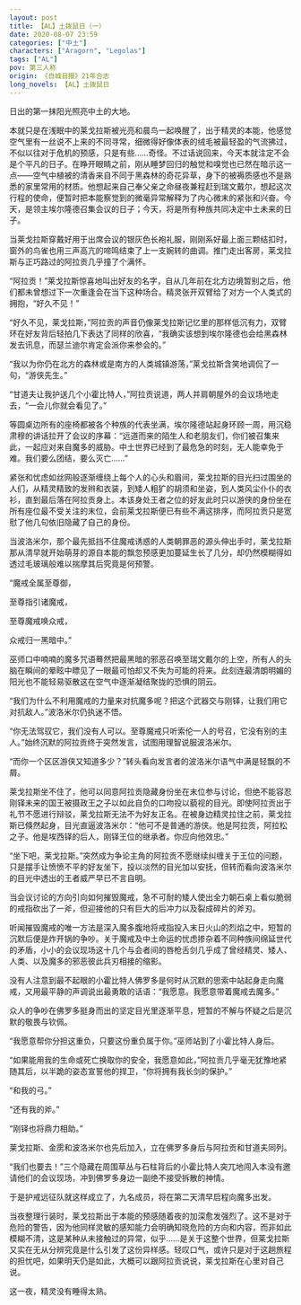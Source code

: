 ```yaml
---
layout: post
title: 【AL】土拨鼠日（一）
date: 2020-08-07 23:59
categories: ["中土"]
characters: ["Aragorn", "Legolas"]
tags: ["AL"]
pov: 第三人称
origin: 《白城日报》21年合志
long_novels: 【AL】土拨鼠日
---
```


日出的第一抹阳光照亮中土的大地。

本就只是在浅眠中的莱戈拉斯被光亮和晨鸟一起唤醒了，出于精灵的本能，他感觉空气里有一丝说不上来的不同寻常，细微得好像体表的绒毛被最轻盈的气流拂过，不似以往对于危机的预感，只是有些……奇怪。不过话说回来，今天本就注定不会是个平凡的日子。在睁开眼睛之前，刚从睡梦回归的触觉和嗅觉也已然在暗示这一点——空气中植被的清香来自不同于黑森林的奇花异草，身下的被褥质感也不是熟悉的家里常用的材质。他想起来自己奉父亲之命昼夜兼程赶到瑞文戴尔，想起这次行程的使命，便暂时把本能察觉到的微毫异常解释为了内心微末的紧张和兴奋。今天，是领主埃尔隆德召集会议的日子；今天，将是所有种族共同决定中土未来的日子。

当莱戈拉斯穿戴好用于出席会议的银灰色长袍礼服，刚刚系好最上面三颗结扣时，窗外的鸟雀也用三声高亢的啼鸣结束了上一支婉转的曲调。推门走出客房，莱戈拉斯与正巧路过的阿拉贡几乎撞了个满怀。

“阿拉贡！”莱戈拉斯惊喜地叫出好友的名字，自从几年前在北方边境暂别之后，他们都未曾想过下一次重逢会在当下这种场合。精灵张开双臂给了对方一个人类式的拥抱，“好久不见！”

“好久不见，莱戈拉斯，”阿拉贡的声音仍像莱戈拉斯记忆里的那样低沉有力，双臂环在好友背后轻拍几下表达了同样的欣喜，“我确实该想到埃尔隆德也会给黑森林发去讯息，而瑟兰迪尔肯定会派你来参会的。”

“我以为你仍在北方的森林或是南方的人类城镇游荡，”莱戈拉斯含笑地调侃了一句，“游侠先生。”

“甘道夫让我护送几个小霍比特人，”阿拉贡说道，两人并肩朝屋外的会议场地走去，“一会儿你就会看见了。”

等圆桌边所有的座椅都被各个种族的代表坐满，埃尔隆德站起身环顾一周，用沉稳肃穆的讲话拉开了会议的序幕：“远道而来的陌生人和老朋友们，你们被召集来此，一起应对来自魔多的威胁。中土世界已经到了最危急的时刻，无人能幸免于难。我们要么团结，要么灭亡……”

紧张和忧虑如丝网般逐渐缠绕上每个人的心头和眉间，莱戈拉斯的目光扫过围坐的人们，从精灵精致的发辫和衣装，到矮人粗犷的胡须和坐姿，到人类风尘仆仆的衣衫，直到最后落在阿拉贡身上。本该身处王者之位的好友此时只以游侠的身份坐在所有座位最不受关注的末位，会前莱戈拉斯便已有些不满这排序，而阿拉贡只是宽慰了他几句依旧隐藏了自己的身份。

当波洛米尔，那个最先抵挡不住魔戒诱惑的人类朝罪恶的源头伸出手时，莱戈拉斯那从清早就开始萌芽的源自本能的飘忽预感更加蔓延生长了几分，却仍然模糊得如透过毛玻璃般难以揣摩其后究竟是何预警。

“魔戒全属至尊御，

至尊指引诸魔戒，

至尊魔戒唤众戒，

众戒归一黑暗中。”

巫师口中喃喃的魔多咒语蓦然把最黑暗的邪恶召唤至瑞文戴尔的上空，所有人的头脑在瞬间的晕眩中瞟见了一眼最可怕却又不失为可能的将来。此刻连最清朗明媚的阳光也不能轻易驱散这在空气中逐渐凝结聚拢的恐惧的阴云。

“我们为什么不利用魔戒的力量来对抗魔多呢？把这个武器交与刚铎，让我们用它对抗敌人。”波洛米尔仍执迷不悟。

“你无法驾驭它，我们没有人可以。至尊魔戒只听索伦一人的号召，它没有别的主人。”始终沉默的阿拉贡终于突然发言，试图用理智说服波洛米尔。

“而你一个区区游侠又知道多少？”转头看向发言者的波洛米尔语气中满是轻飘的不屑。

莱戈拉斯坐不住了，他可以同意阿拉贡隐藏身份坐在末位参与讨论，但绝不能容忍刚铎未来的国王被摄政王之子以如此自负的口吻投以藐视的目光。即使阿拉贡出于礼节不愿进行辩驳，莱戈拉斯无法不为好友正名。在被身边精灵拉住之前，莱戈拉斯已倏然起身，目光直逼波洛米尔：“他可不是普通的游侠。他是阿拉贡，阿拉松之子。他是埃西铎的后人，刚铎王位的继承者。你应向他效忠。”

“坐下吧，莱戈拉斯。”突然成为争论主角的阿拉贡不愿继续纠缠关于王位的问题，只是摆手让愤愤不平的好友坐下，投以淡然的目光加以安抚，但转而看向波洛米尔的目光中透出的王者威严早已不言自明。

当会议讨论的方向引向如何摧毁魔戒，急不可耐的矮人使出全力朝石桌上看似脆弱的戒指砍出了一斧，但迎接他的只有巨大的后冲力以及裂成碎片的斧刃。

听闻摧毁魔戒的唯一方法是深入魔多腹地将戒指投入末日火山的烈焰之中，短暂的沉默后便是炸开锅的争吵。关于魔戒及中土命运的忧虑掺杂着不同种族间绵延世代的矛盾，小小的会议现场这十几个与会者间的唇枪舌剑几乎成了曾经精灵、矮人、人类、以及魔多的邪恶彼此兵刃相接的缩影。

没有人注意到最不起眼的小霍比特人佛罗多是何时从沉默的思索中站起身走向魔戒，又用最平静的声调说出最勇敢的话语：“我愿意。我愿意带着魔戒去魔多。”

众人的争吵在佛罗多挺身而出的坚定目光里逐渐平息，短暂的不解与怀疑之后是沉默的敬畏与钦佩。

“我愿意帮你分担这重负，只要这份重负属于你。”巫师站到了小霍比特人身后。

“如果能用我的生命或死亡换取你的安全，我愿意如此，”阿拉贡几乎毫无犹豫地紧随其后，以半跪的姿态宣誓他的捍卫，“你将拥有我长剑的保护。”

“和我的弓。”

“还有我的斧。”

“刚铎也将鼎力相助。”

莱戈拉斯、金雳和波洛米尔也先后加入，立在佛罗多身后与阿拉贡和甘道夫同列。

“我们也要去！”三个隐藏在周围草丛与石柱背后的小霍比特人突兀地闯入本没有邀请他们的会议现场，冲到佛罗多身边一副绝不接受拆散的神情。

于是护戒远征队就这样成立了，九名成员，将在第二天清早启程向魔多出发。

当夜整理行装时，莱戈拉斯出于本能的预感随着夜的加深愈发强烈了。这不是对于危险的警告，因为他同样灵敏的感知能力会明确知晓危险的方向和内容，而非如此模糊不清，这是某种从未接触过的异常，似乎……是关于这整个世界，但莱戈拉斯又实在无从分辨究竟是什么引发了这份异样感。轻叹口气，或许只是对于这趟旅程的担忧吧，如果明天仍是如此，大概可以跟阿拉贡说说，莱戈拉斯在心里对自己说。

这一夜，精灵没有睡得太熟。

<br>
